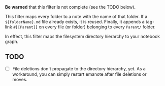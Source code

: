 **Be warned** that this filter is not complete (see the TODO below).

This filter maps every folder to a note with the name of that folder. If a `${folderName}.md` file already exists, it is reused. Finally, it appends a tag-link `#[[Parent]]` on every file (or folder) belonging to every `Parent/` folder. 

In effect, this filter maps the filesystem directory hierarchy to your notebook graph.


## TODO

- [ ] File deletions don't propagate to the directory hierarchy, yet. As a workaround, you can simply restart emanote after file deletions or moves.
